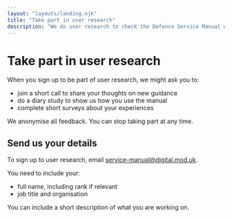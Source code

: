 ```yaml
---
layout: "layouts/landing.njk"
title: "Take part in user research"
description: "We do user research to check the Defence Service Manual works for everyone in Defence. If you work in Defence, find out how to take part."
---
```


# Take part in user research

When you sign up to be part of user research, we might ask you to:

- join a short call to share your thoughts on new guidance
- do a diary study to show us how you use the manual
- complete short surveys about your experiences

We anonymise all feedback. You can stop taking part at any time. 

## Send us your details

To sign up to user research, email [service-manual@digital.mod.uk](mailto:service-manual@digital.mod.uk?subject=Sign%20up%20to%20user%20research).

You need to include your:

- full name, including rank if relevant
- job title and organisation

You can include a short description of what you are working on.


